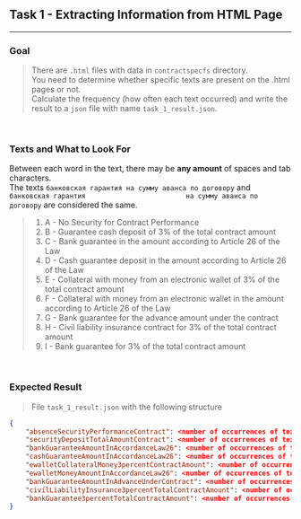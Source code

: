 ## Task 1 - Extracting Information from HTML Page
___

### Goal
> There are `.html` files with data in `contractspecfs` directory.  
> You need to determine whether specific texts are present on the .html pages or not.    
> Calculate the frequency (how often each text occurred) and write the result to a `json` file with name `task_1_result.json`.  

<br>

### Texts and What to Look For
Between each word in the text, there may be **any amount** of spaces and tab characters.   
The texts `банковская гарантия на сумму аванса по договору` and `банковская гарантия                         на сумму аванса по договору` are considered the same.

> 1. A - No Security for Contract Performance
> 2. B - Guarantee cash deposit of 3% of the total contract amount
> 3. C - Bank guarantee in the amount according to Article 26 of the Law
> 4. D - Cash guarantee deposit in the amount according to Article 26 of the Law
> 5. E - Collateral with money from an electronic wallet of 3% of the total contract amount
> 6. F - Collateral with money from an electronic wallet in the amount according to Article 26 of the Law
> 7. G - Bank guarantee for the advance amount under the contract
> 8. H - Civil liability insurance contract for 3% of the total contract amount
> 9. I - Bank guarantee for 3% of the total contract amount

<br>

### Expected Result
> File `task_1_result.json` with the following structure

```json
{
    "absenceSecurityPerformanceContract": <number of occurrences of text A>,
    "securityDepositTotalAmountContract": <number of occurrences of text B>,
    "bankGuaranteeAmountInAccordanceLaw26": <number of occurrences of text C>,
    "cashGuaranteeAmountInAccordanceLaw26": <number of occurrences of text D>,
    "ewalletCollateralMoney3percentContractAmount": <number of occurrences of text E>,
    "ewalletMoneyAmountInAccordanceLaw26": <number of occurrences of text F>,
    "bankGuaranteeAmountInAdvanceUnderContract": <number of occurrences of text G>,
    "civilLiabilityInsurance3percentTotalContractAmount": <number of occurrences of text H>,
    "bankGuarantee3percentTotalContractAmount": <number of occurrences of text I>
}
```

<br>





